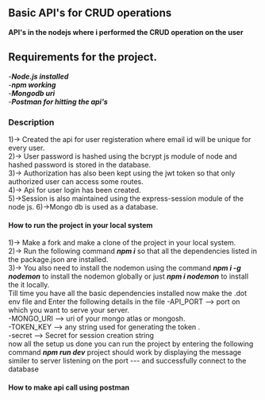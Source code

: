## Basic API's for CRUD operations
**API's in the nodejs where i performed the CRUD operation on the user**
## Requirements for the project. 
-***Node.js installed***  
-***npm working***  
-***Mongodb uri***  
-***Postman for hitting the api's***  
### Description
1)-> Created the api for user registeration where email id will be unique for every user.  
2)-> User password is hashed using the bcrypt js module of node and hashed password is stored in the database.   
3)-> Authorization has also been kept using the jwt token so that only authorized user can access some routes.   
4)-> Api for user login has been created.  
5)->Session is also maintained using the express-session module of the node js.
6)->Mongo db is used as a database.   
#### How to run the project in your local system  
1)-> Make a fork and make a clone of the project in your local system.  
2)-> Run the following command ***npm i*** so that all the dependencies listed in the package.json are installed.  
3)-> You also need to install the nodemon using the command ***npm i -g nodemon*** to install the nodemon globally or just ***npm i nodemon*** to install the it locally.  
Till time you have all the basic dependencies installed now make the .dot env file and Enter the following details in the file 
-API_PORT --> port on which you want to serve your server.  
-MONGO_URI --> uri of your mongo atlas or mongosh.  
-TOKEN_KEY --> any string used for generating the token .  
-secret --> Secret for session creation string  
now all the setup us done you can run the project by entering the following command   ***npm run dev*** project should work by displaying the message similer to server   listening on the port --- and successfully connect to the database 
#### How to make api call using postman  